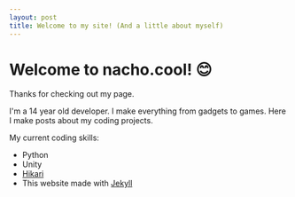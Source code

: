 ```yaml
---
layout: post
title: Welcome to my site! (And a little about myself)
---
```


# Welcome to **nacho.cool**! 😊

Thanks for checking out my page.

I'm a 14 year old developer. I make everything from gadgets to games. Here I make posts about my coding projects.

My current coding skills:

- Python
- Unity
- [Hikari](https://www.hikari-py.dev/ "Python API for Discord bots")
- This website made with [Jekyll](https://jekyllrb.com/)

